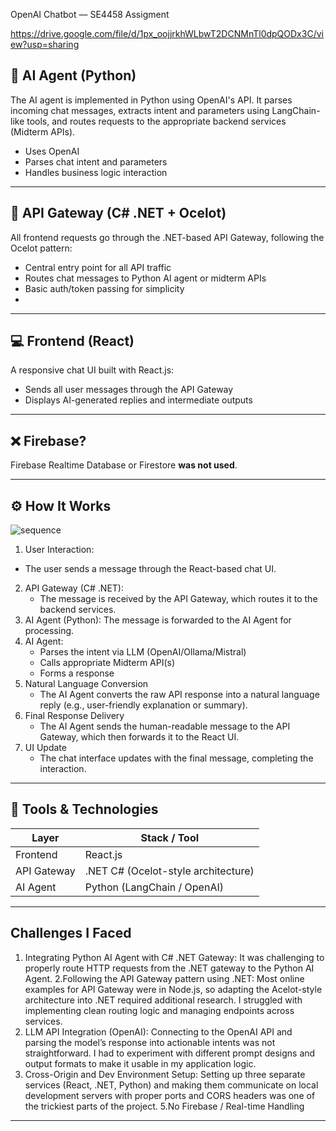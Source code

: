 OpenAI Chatbot — SE4458 Assigment

https://drive.google.com/file/d/1px_oojjrkhWLbwT2DCNMnTl0dpQODx3C/view?usp=sharing


## 🧠 AI Agent (Python)

The AI agent is implemented in Python using  OpenAI's API. It parses incoming chat messages, extracts intent and parameters using LangChain-like tools, and routes requests to the appropriate backend services (Midterm APIs).

- Uses OpenAI
- Parses chat intent and parameters
- Handles business logic interaction

---

## 🔄 API Gateway (C# .NET + Ocelot)

All frontend requests go through the .NET-based API Gateway, following the Ocelot pattern:

- Central entry point for all API traffic
- Routes chat messages to Python AI agent or midterm APIs
- Basic auth/token passing for simplicity
- 
---

## 💻 Frontend (React)

A responsive chat UI built with React.js:

- Sends all user messages through the API Gateway
- Displays AI-generated replies and intermediate outputs

---

## ❌ Firebase?

Firebase Realtime Database or Firestore **was not used**.

---

## ⚙️ How It Works

![sequence](https://github.com/user-attachments/assets/4a560b4f-0736-4b0d-838a-34ffdbab289f)


1. User Interaction:
  - The user sends a message through the React-based chat UI.
2. API Gateway (C# .NET):
   - The message is received by the API Gateway, which routes it to the backend services.
3. AI Agent (Python):
   The message is forwarded to the AI Agent for processing.
4. AI Agent:
   - Parses the intent via LLM (OpenAI/Ollama/Mistral)
   - Calls appropriate Midterm API(s)
   - Forms a response
5. Natural Language Conversion
   - The AI Agent converts the raw API response into a natural language reply (e.g., user-friendly explanation or summary).
6. Final Response Delivery
   - The AI Agent sends the human-readable message to the API Gateway,
   which then forwards it to the React UI.
7. UI Update
   - The chat interface updates with the final message, completing the interaction.

---

## 🧪 Tools & Technologies

| Layer          | Stack / Tool                      |
|----------------|-----------------------------------|
| Frontend       | React.js                          |
| API Gateway    | .NET C# (Ocelot-style architecture)|
| AI Agent       | Python (LangChain / OpenAI)       |

---

## Challenges I Faced
1. Integrating Python AI Agent with C# .NET Gateway:
It was challenging to properly route HTTP requests from the .NET gateway to the Python AI Agent.
2.Following the API Gateway pattern using .NET:
Most online examples for API Gateway were in Node.js, so adapting the Acelot-style architecture into .NET required additional research. I struggled with implementing clean routing logic and managing endpoints across services.
3. LLM API Integration (OpenAI):
Connecting to the OpenAI API and parsing the model’s response into actionable intents was not straightforward. I had to experiment with different prompt designs and output formats to make it usable in my application logic.
4. Cross-Origin and Dev Environment Setup:
Setting up three separate services (React, .NET, Python) and making them communicate on local development servers with proper ports and CORS headers was one of the trickiest parts of the project.
5.No Firebase / Real-time Handling

---

